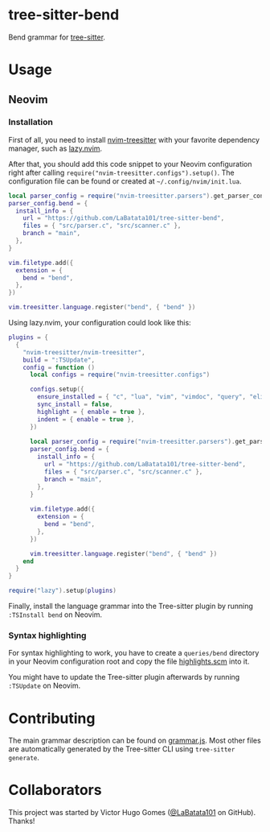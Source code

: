 # tree-sitter-bend

Bend grammar for [tree-sitter](https://github.com/tree-sitter/tree-sitter).

# Usage

## Neovim

### Installation

First of all, you need to install [nvim-treesitter](https://github.com/nvim-treesitter/nvim-treesitter) with your favorite dependency manager, such as [lazy.nvim](https://github.com/folke/lazy.nvim).

After that, you should add this code snippet to your Neovim configuration right after calling `require("nvim-treesitter.configs").setup()`. The configuration file can be found or created at `~/.config/nvim/init.lua`.

```lua
local parser_config = require("nvim-treesitter.parsers").get_parser_configs()
parser_config.bend = {
  install_info = {
    url = "https://github.com/LaBatata101/tree-sitter-bend",
    files = { "src/parser.c", "src/scanner.c" },
    branch = "main",
  },
}

vim.filetype.add({
  extension = {
    bend = "bend",
  },
})

vim.treesitter.language.register("bend", { "bend" })
```

Using lazy.nvim, your configuration could look like this:

```lua
plugins = {
  {
    "nvim-treesitter/nvim-treesitter",
    build = ":TSUpdate",
    config = function () 
      local configs = require("nvim-treesitter.configs")

      configs.setup({
        ensure_installed = { "c", "lua", "vim", "vimdoc", "query", "elixir", "heex", "javascript", "html" },
        sync_install = false,
        highlight = { enable = true },
        indent = { enable = true },
      })
      
      local parser_config = require("nvim-treesitter.parsers").get_parser_configs()
      parser_config.bend = {
        install_info = {
          url = "https://github.com/LaBatata101/tree-sitter-bend",
          files = { "src/parser.c", "src/scanner.c" },
          branch = "main",
        },
      }
      
      vim.filetype.add({
        extension = {
          bend = "bend",
        },
      })

      vim.treesitter.language.register("bend", { "bend" })
    end
  }
}

require("lazy").setup(plugins)
```

Finally, install the language grammar into the Tree-sitter plugin by running `:TSInstall bend` on Neovim.

### Syntax highlighting

For syntax highlighting to work, you have to create a `queries/bend` directory in your Neovim configuration root and copy the file [highlights.scm](./queries/highlights.scm) into it.

You might have to update the Tree-sitter plugin afterwards by running `:TSUpdate` on Neovim.

# Contributing

The main grammar description can be found on [grammar.js](./grammar.js). Most other files are automatically generated by the Tree-sitter CLI using `tree-sitter generate`.

# Collaborators

This project was started by Victor Hugo Gomes ([@LaBatata101](https://github.com/LaBatata101) on GitHub). Thanks!
